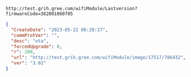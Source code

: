 `http://test.grih.gree.com/wifiModule/Lastversion?firmwareCode=362001060705`

```json
{
  "CreateDate": "2023-05-22 06:28:17",
  "commProtVer": "",
  "desc": "ota",
  "forcedUpgrade": 0,
  "r": 200,
  "url": "http://test.grih.gree.com/wifiModule/image/17517/786432",
  "ver": "3.02"
}
```